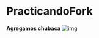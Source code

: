 # PracticandoFork
**Agregamos chubaca**
![img](https://i2.wp.com/hipertextual.com/wp-content/uploads/2019/01/hipertextual-chewbacca-no-recibio-medalla-final-star-wars-nueva-esperanza-2019884119.jpg?fit=1200%2C800&ssl=1)
